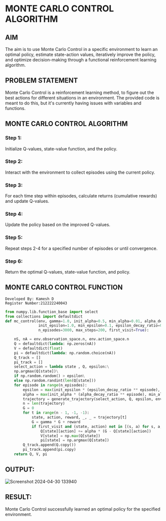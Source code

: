 # MONTE CARLO CONTROL ALGORITHM

## AIM
The aim is to use Monte Carlo Control in a specific environment to learn an optimal policy, estimate state-action values, iteratively improve the policy, and optimize decision-making through a functional reinforcement learning algorithm.
## PROBLEM STATEMENT
Monte Carlo Control is a reinforcement learning method, to figure out the best actions for different situations in an environment. The provided code is meant to do this, but it's currently having issues with variables and functions.
## MONTE CARLO CONTROL ALGORITHM
### Step 1:
Initialize Q-values, state-value function, and the policy.
### Step 2:
Interact with the environment to collect episodes using the current policy.
### Step 3:
For each time step within episodes, calculate returns (cumulative rewards) and update Q-values.
### Step 4:
Update the policy based on the improved Q-values.
### Step 5:
Repeat steps 2-4 for a specified number of episodes or until convergence.
### Step 6:
Return the optimal Q-values, state-value function, and policy.

## MONTE CARLO CONTROL FUNCTION
```
Developed By: Kamesh D
Register Number:212222240043
```
```py
from numpy.lib.function_base import select
from collections import defaultdict
def mc_control(env, gamma=1.0, init_alpha=0.5, min_alpha=0.01, alpha_decay_ratio=0.5,
               init_epsilon=1.0, min_epsilon=0.1, epsilon_decay_ratio=0.9,
               n_episodes=3000, max_steps=200, first_visit=True):

    nS, nA = env.observation_space.n, env.action_space.n
    Q = defaultdict(lambda: np.zeros(nA))
    V = defaultdict(float)
    pi = defaultdict(lambda: np.random.choice(nA))
    Q_track = []
    pi_track = []
    select_action = lambda state , Q, epsilon:\
    np.argmax(Q[state])\
    if np.random.random() > epsilon\
    else np.random.randint(len(Q[state]))
    for episode in range(n_episodes):
        epsilon = max(init_epsilon * (epsilon_decay_ratio ** episode), min_epsilon)
        alpha = max(init_alpha * (alpha_decay_ratio ** episode), min_alpha)
        trajectory = generate_trajectory(select_action, Q, epsilon, env, max_steps)
        n = len(trajectory)
        G = 0
        for t in range(n - 1, -1, -1):
            state, action, reward, _, _ = trajectory[t]
            G = gamma * G + reward
            if first_visit and (state, action) not in [(s, a) for s, a, _, _, _ in trajectory[:t]]:
                Q[state][action] += alpha * (G - Q[state][action])
                V[state] = np.max(Q[state])
                pi[state] = np.argmax(Q[state])
        Q_track.append(Q.copy())
        pi_track.append(pi.copy)
    return Q, V, pi
```
## OUTPUT:
![Screenshot 2024-04-30 133940](https://github.com/KameshLeVI/monte-carlo-control/assets/120780633/db5b4447-68f3-4de2-9631-61f0a7781246)
## RESULT:
Monte Carlo Control successfully learned an optimal policy for the specified environment.
